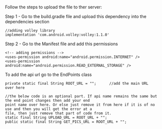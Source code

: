 Follow the steps to upload the file to ther server:

Step 1 - Go to the build.gradle file and upload this dependency into the dependencies section

    //adding volley library
    implementation 'com.android.volley:volley:1.1.0'
    
Step 2 - Go to the Manifest file and add this permissions
    
    <!-- adding permissions -->
    <uses-permission android:name="android.permission.INTERNET" />
    <uses-permission android:name="android.permission.READ_EXTERNAL_STORAGE" />
    
To add the api url go to the EndPoints class
    
    private static final String ROOT_URL = "";      //add the main URL over here
    
    //the below code is an optional part. If api name remains the same but the end point changes then add your end 
    point name over here. Or else just remove it from here if it is of no use and then you will get the error at a 
    file, then just remove that part of code from it.
    static final String UPLOAD_URL = ROOT_URL + "";
    public static final String GET_PICS_URL = ROOT_URL + "";
